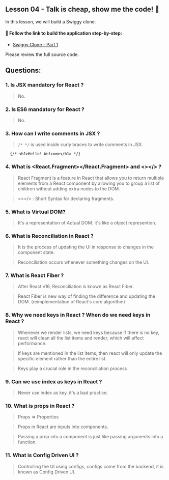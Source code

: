 ## Lesson 04 - Talk is cheap, show me the code! 🚀

In this lesson, we will build a Swiggy clone.

#### 🔸 Follow the link to build the application step-by-step:

- [Swiggy Clone - Part 1](https://swiggy-clone.notion.site/Swiggy-Clone-Part-1-a56612fbc0bc4621a607897256fa1295)

Please review the full source code.

## Questions:

### 1. Is JSX mandatory for React ?

> No.

### 2. Is ES6 mandatory for React ?

> No.

### 3. How can I write comments in JSX ?

> `/* */` is used inside curly braces to write comments in JSX.

```
  {/* <h1>Hello! Welcome</h1> */}
```

### 4. What is <React.Fragment></React.Fragment> and <></> ?

> React Fragment is a feature in React that allows you to return multiple elements from a React component by allowing you to group a list of children without adding extra nodes to the DOM.

> <></> : Short Syntax for declaring fragments.

### 5. What is Virtual DOM?

> It's a representation of Actual DOM. it's like a object represention.

### 6. What is Reconciliation in React ?

> It is the process of updating the UI in response to changes in the component state.

> Reconciliation occurs whenever something changes on the UI.

### 7. What is React Fiber ?

> After React v16, Reconciliation is known as React Fiber.

> React Fiber is new way of finding the difference and updating the DOM. (reimplementation of React's core algorithm)

### 8. Why we need keys in React ? When do we need keys in React ?

> Whenever we render lists, we need keys because if there is no key, react will clean all the list items and render, which will affect performance.

> If keys are mentioned in the list items, then react will only update the specific element rather than the entire list.

> Keys play a crucial role in the reconciliation process

### 9. Can we use index as keys in React ?

> Never use index as key. it's a bad practice.

### 10. What is props in React ?

> Props => Properties

> Props in React are inputs into components.

> Passing a prop into a component is just like passing arguments into a function.

### 11. What is Config Driven UI ?

> Controlling the UI using configs, configs come from the backend, it is known as Config Driven UI.
